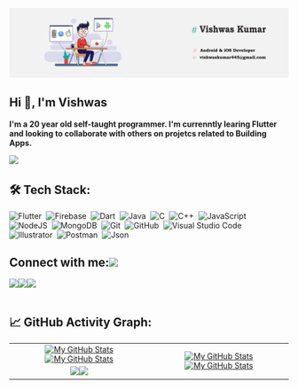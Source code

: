 
![](./Cover/Cover.jpg)

 ## Hi 👋, I'm Vishwas
<b>I'm a 20 year old self-taught programmer. I'm currenntly learing Flutter and looking to collaborate with others on projetcs related to Building Apps.</b>


![](https://komarev.com/ghpvc/?username=vishwas-kr&color=lightgrey)

## 🛠️ Tech Stack:
![Flutter](https://img.shields.io/badge/-Flutter-555?style=flat&logo=Flutter&logoColor=5CC3F0)&nbsp;
![Firebase](https://img.shields.io/badge/-Firebase-555?style=flat&logo=Firebase&logoColor=FFBF00)&nbsp;
![Dart](https://img.shields.io/badge/-Dart-555?style=flat&logo=Dart&logoColor=2BB1EE)&nbsp;
![Java](https://img.shields.io/badge/-Java-555?style=flat&logo=Java&logoColor=FFA518)&nbsp;
![C](https://img.shields.io/badge/-C-555?style=flat&logo=C&logoColor=A8B9CC)&nbsp;
![C++](https://img.shields.io/badge/-C++-555?style=flat&logo=C%2B%2B&logoColor=fff)&nbsp;
![JavaScript](https://img.shields.io/badge/-JavaScript-555?style=flat&logo=javascript&logoColor=%23F7DF1E)&nbsp;\
![NodeJS](https://img.shields.io/badge/node.js-555?style=flat&logo=node.js&logoColor=green)&nbsp;
![MongoDB](https://img.shields.io/badge/MongoDB-555?style=flat&logo=mongodb&logoColor=green)&nbsp;
![Git](https://img.shields.io/badge/-Git-555?style=flat&logo=git)&nbsp;
![GitHub](https://img.shields.io/badge/-GitHub-555?style=flat&logo=github)&nbsp;
![Visual Studio Code](https://img.shields.io/badge/-Visual%20Studio%20Code-555?style=flat&logo=visual-studio-code&logoColor=007ACC)&nbsp;\
![Illustrator](https://img.shields.io/badge/-Illustrator-555?style=flat&logo=adobe-illustrator)&nbsp;
![Postman](https://img.shields.io/badge/-Postman-555?style=flat&logo=Postman&logoColor=FF5F1F)&nbsp;
![Json](https://img.shields.io/badge/-Json-555?style=flat&logo=Json)&nbsp;

## Connect with me:<img src="https://github.com/TheDudeThatCode/TheDudeThatCode/blob/master/Assets/Handshake.gif" height="32px">
<a href="https://www.linkedin.com/in/vishwas-kumar-b48817223/" target="blank" >
  <img align="left"  src="https://img.shields.io/badge/-Linkedin-555?style=flat&logo=Linkedin" />
  </a>
  <a href="mailto:vishwaskumar445@gmail.com">
  <img align="left"  src="https://img.shields.io/badge/-Gmail-555?style=flat&logo=Gmail" />
  </a>
  <a href="https://www.instagram.com/_mr__vishwas_/">
    <img align="left"  src="https://img.shields.io/badge/-Instagram-555?style=flat&logo=Instagram" />
  </a>
  <br>
  <br>  
  
## 📈 GitHub Activity Graph:
<table>
    <tr>
        <td align="center"><a href="https://github.com/vishwas-kr#gh-light-mode-only"><img src="https://github-readme-stats.vercel.app/api?username=vishwas-kr&show_icons=true&theme=default&include_all_commits=true#gh-light-mode-only" alt="My GitHub Stats"/></a><a href="https://github.com/vishwas-kr#gh-dark-mode-only"><img src="https://github-readme-stats.vercel.app/api?username=vishwas-kr&show_icons=true&theme=tokyonight&include_all_commits=true#gh-dark-mode-only" alt="My GitHub Stats"/></a></td>
        <td rowspan="2" align="center"><a href="https://github.com/vishwas-kr#gh-light-mode-only"><img src="https://github-readme-stats.vercel.app/api/top-langs/?username=vishwas-kr&theme=default&langs_count=8#gh-light-mode-only" alt="My GitHub Stats"/></a><a href="https://github.com/vishwas-kr#gh-dark-mode-only"><img src="https://github-readme-stats.vercel.app/api/top-langs/?username=vishwas-kr&theme=tokyonight&langs_count=8#gh-dark-mode-only" alt="My GitHub Stats"/></a></td>
    </tr>
    <tr>
        <td align="center"><a href="https://github.com/vishwas-kr#gh-light-mode-only"><img src="https://github-readme-streak-stats.herokuapp.com/?user=vishwas-kr&theme=default"/></a><a href="https://github.com/vishwas-kr#gh-dark-mode-only"><img src="https://github-readme-streak-stats.herokuapp.com/?user=vishwas-kr&theme=tokyonight"/></a></td>
    </tr>
</table>





<!--
**vishwas-kr/vishwas-kr** is a ✨ _special_ ✨ repository because its `README.md` (this file) appears on your GitHub profile.
Here are some ideas to get you started:

- 🔭 I’m currently working on ...
- 🌱 I’m currently learning ...
- 👯 I’m looking to collaborate on ...
- 🤔 I’m looking for help with ...
- 💬 Ask me about ...
- 📫 How to reach me: ...
- 😄 Pronouns: ...
- ⚡ Fun fact: ...
-->
